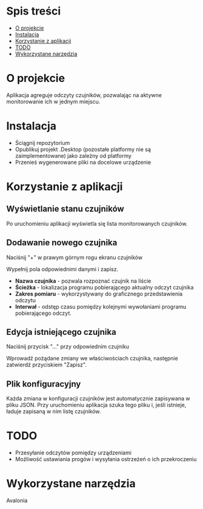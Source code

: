 # Spis treści
+ [O projekcie](#o-projekcie)
+ [Instalacja](#instalacja)
+ [Korzystanie z aplikacji](#korzystanie-z-aplikacji)
+ [TODO](#todo)
+ [Wykorzystane narzędzia](#wykorzystane-narzędzia)
# O projekcie
Aplikacja agreguje odczyty czujników, pozwalając na aktywne monitorowanie ich w jednym miejscu.

# Instalacja
+ Ściągnij repozytorium
+ Opublikuj projekt .Desktop (pozostałe platformy nie są zaimplementowane) jako zależny od platformy
+ Przenieś wygenerowane pliki na docelowe urządzenie

# Korzystanie z aplikacji
## Wyświetlanie stanu czujników
Po uruchomieniu aplikacji wyświetla się lista monitorowanych czujników.

## Dodawanie nowego czujnika
Naciśnij "+" w prawym górnym rogu ekranu czujników

Wypełnij pola odpowiednimi danymi i zapisz.
+ **Nazwa czujnika** - pozwala rozpoznać czujnik na liście
+ **Ścieżka** - lokalizacja programu pobierającego aktualny odczyt czujnika
+ **Zakres pomiaru** - wykorzystywany do graficznego przedstawienia odczytu
+ **Interwał** - odstęp czasu pomiędzy kolejnymi wywołaniami programu pobierającego odczyt.
## Edycja istniejącego czujnika
Naciśnij przycisk "..." przy odpowiednim czujniku

Wprowadź pożądane zmiany we właściwościach czujnika, następnie zatwierdź przyciskiem "Zapisz".

## Plik konfiguracyjny
Każda zmiana w konfiguracji czujników jest automatycznie zapisywana w pliku JSON. Przy uruchomieniu aplikacja szuka tego pliku i, jeśli istnieje, ładuje zapisaną w nim listę czujników.

# TODO
+ Przesyłanie odczytów pomiędzy urządzeniami
+ Możliwość ustawiania progów i wysyłania ostrzeżeń o ich przekroczeniu

# Wykorzystane narzędzia
Avalonia
